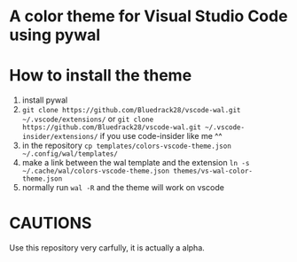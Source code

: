 # A color theme for Visual Studio Code using pywal


# How to install the theme

1. install pywal
2. `git clone https://github.com/Bluedrack28/vscode-wal.git ~/.vscode/extensions/` or `git clone https://github.com/Bluedrack28/vscode-wal.git ~/.vscode-insider/extensions/` if you use code-insider like me ^^
3. in the repository `cp templates/colors-vscode-theme.json ~/.config/wal/templates/`
4. make a link between the wal template and the extension `ln -s ~/.cache/wal/colors-vscode-theme.json themes/vs-wal-color-theme.json`
5. normally run `wal -R` and the theme will work on vscode
 

# CAUTIONS

Use this repository very carfully, it is actually a alpha.